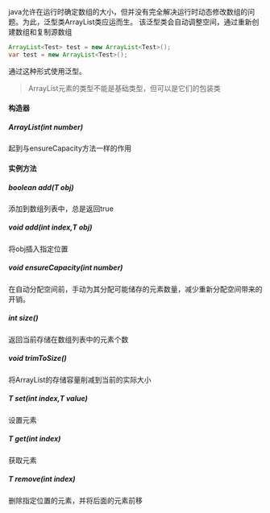 java允许在运行时确定数组的大小，但并没有完全解决运行时动态修改数组的问题。为此，泛型类ArrayList类应运而生。
该泛型类会自动调整空间，通过重新创建数组和复制源数组
```java
ArrayList<Test> test = new ArrayList<Test>();
var test = new ArrayList<Test>();
```
通过这种形式使用泛型。
>ArrayList元素的类型不能是基础类型，但可以是它们的包装类

#### 构造器
##### ArrayList(int number)
起到与ensureCapacity方法一样的作用
#### 实例方法
##### boolean add(T obj)
添加到数组列表中，总是返回true
##### void add(int index,T obj)
将obj插入指定位置
##### void ensureCapacity(int number)
在自动分配空间前，手动为其分配可能储存的元素数量，减少重新分配空间带来的开销。
##### int size()
返回当前存储在数组列表中的元素个数
##### void trimToSize()
将ArrayList的存储容量削减到当前的实际大小
##### T set(int index,T value)
设置元素
##### T get(int index)
获取元素
##### T remove(int index)
删除指定位置的元素，并将后面的元素前移